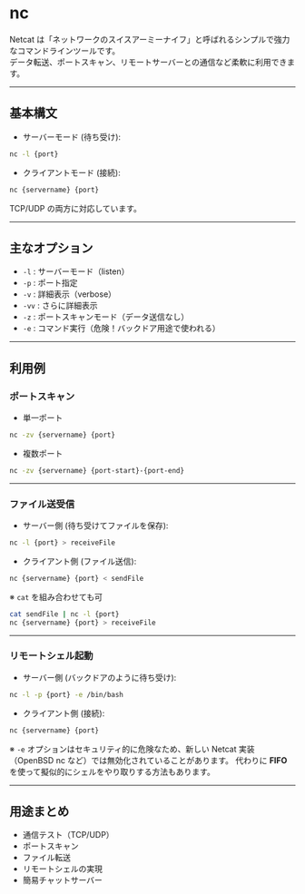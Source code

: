 # nc

Netcat は「ネットワークのスイスアーミーナイフ」と呼ばれるシンプルで強力なコマンドラインツールです。  
データ転送、ポートスキャン、リモートサーバーとの通信など柔軟に利用できます。

---

## 基本構文

- サーバーモード (待ち受け):

```sh
nc -l {port}
```

- クライアントモード (接続):

```sh
nc {servername} {port}
```

TCP/UDP の両方に対応しています。

---

## 主なオプション

- `-l` : サーバーモード（listen）
- `-p` : ポート指定
- `-v` : 詳細表示（verbose）
- `-vv` : さらに詳細表示
- `-z` : ポートスキャンモード（データ送信なし）
- `-e` : コマンド実行（危険！バックドア用途で使われる）

---

## 利用例

### ポートスキャン

- 単一ポート

```sh
nc -zv {servername} {port}
```

- 複数ポート

```sh
nc -zv {servername} {port-start}-{port-end}
```

---

### ファイル送受信

- サーバー側 (待ち受けてファイルを保存):

```sh
nc -l {port} > receiveFile
```

- クライアント側 (ファイル送信):

```sh
nc {servername} {port} < sendFile
```

※ `cat` を組み合わせても可

```sh
cat sendFile | nc -l {port}
nc {servername} {port} > receiveFile
```

---

### リモートシェル起動

- サーバー側 (バックドアのように待ち受け):

```sh
nc -l -p {port} -e /bin/bash
```

- クライアント側 (接続):

```sh
nc {servername} {port}
```

※ `-e` オプションはセキュリティ的に危険なため、新しい Netcat 実装（OpenBSD nc など）では無効化されていることがあります。
代わりに **FIFO** を使って擬似的にシェルをやり取りする方法もあります。

---

## 用途まとめ

- 通信テスト（TCP/UDP）
- ポートスキャン
- ファイル転送
- リモートシェルの実現
- 簡易チャットサーバー
